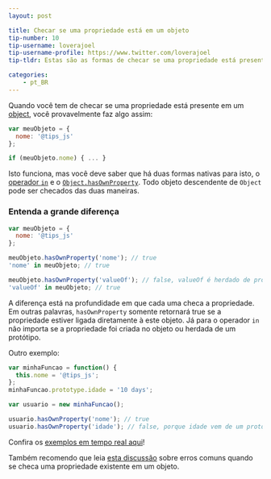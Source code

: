 ```yaml
---
layout: post

title: Checar se uma propriedade está em um objeto
tip-number: 10
tip-username: loverajoel
tip-username-profile: https://www.twitter.com/loverajoel
tip-tldr: Estas são as formas de checar se uma propriedade está presente em um objeto.

categories:
    - pt_BR
---
```


Quando você tem de checar se uma propriedade está presente em um [object](https://developer.mozilla.org/en-US/docs/Web/JavaScript/Guide/Working_with_Objects), você provavelmente faz algo assim:

```javascript
var meuObjeto = {
  nome: '@tips_js'
};

if (meuObjeto.nome) { ... }

```

Isto funciona, mas você deve saber que há duas formas nativas para isto, o [operador `in`](https://developer.mozilla.org/en-US/docs/Web/JavaScript/Reference/Operators/in) e o [`Object.hasOwnProperty`](https://developer.mozilla.org/en-US/docs/Web/JavaScript/Reference/Global_Objects/Object/hasOwnProperty). Todo objeto descendente de `Object` pode ser checados das duas maneiras.

### Entenda a grande diferença

```javascript
var meuObjeto = {
  nome: '@tips_js'
};

meuObjeto.hasOwnProperty('nome'); // true
'nome' in meuObjeto; // true

meuObjeto.hasOwnProperty('valueOf'); // false, valueOf é herdado de protótipo
'valueOf' in meuObjeto; // true

```

A diferença está na profundidade em que cada uma checa a propriedade. Em outras palavras, `hasOwnProperty` somente retornará true se a propriedade estiver ligada diretamente à este objeto. Já para o operador `in` não importa se a propriedade foi criada no objeto ou herdada de um protótipo.

Outro exemplo:

```javascript
var minhaFuncao = function() {
  this.nome = '@tips_js';
};
minhaFuncao.prototype.idade = '10 days';

var usuario = new minhaFuncao();

usuario.hasOwnProperty('nome'); // true
usuario.hasOwnProperty('idade'); // false, porque idade vem de um protótipo
```

Confira os [exemplos em tempo real aqui](https://jsbin.com/tecoqa/edit?js,console)!

Também recomendo que leia [esta discussão](https://github.com/loverajoel/jstips/issues/62) sobre erros comuns quando se checa uma propriedade existente em um objeto.